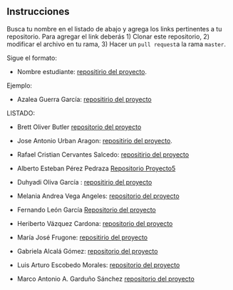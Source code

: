 ## Instrucciones

Busca tu nombre en el listado de abajo y agrega los links pertinentes a tu repositorio. Para agregar el link deberás 1) Clonar este repositorio, 2) modificar el archivo en tu rama, 3) Hacer un `pull request`a la rama `master`.


Sigue el formato:

* Nombre estudiante: [repositirio del proyecto]().

Ejemplo:

* Azalea Guerra García: [repositirio del proyecto](https://github.com/AzaleaGuerra/TareasBioinfRerpo/ProyectoUnidad5_TUSINICIALES)

LISTADO:


* Brett Oliver Butler [repositorio del proyecto](https://github.com/redgcko7/Tareas_BioinfRepro2019_BB/tree/master/ProyectoUnidad5_BOB)

* Jose Antonio Urban Aragon: [repositirio del proyecto](https://github.com/tono2204/Tareas_BioinfRepro2019_JAUA/tree/master/ProyectoUnidad5_JAUA).

* Rafael Cristian Cervantes Salcedo: [repositirio del proyecto](https://github.com/cristoichkov/Tareas_BioinfRepro2019_CCS/tree/master/ProyectoUnidad5_CCS)

* Alberto Esteban Pérez Pedraza [Repositorio Proyecto5](https://github.com/ALBERTOPP/-Tareas_BioinfRepro2019_AEPP-/tree/master/ProyectoUnidad5_AEPP.)

* Duhyadi Oliva García : [repositirio del proyecto](https://github.com/Duhyadi/Tareas_BioinfRepro2019_DOG/tree/master/ProyectoUnidad5_DOG)

* Melania Andrea Vega Angeles: [repositorio del proyecto](https://github.com/Melcatus/Tareas_BioinfRepro2019_MAVA/tree/master/ProyectoUnidad5_MAVA)

* Fernando León García [Repositorio del proyecto](https://github.com/FernandoLeG/Tareas_BioinfRepro2019_FLG/tree/master/ProyectoUnidad5_FLG)

* Heriberto Vázquez Cardona: [repositorio del proyecto](https://github.com/HeribertoVaquezCardona/Tareas_BioinfRepro2019_HVC-./tree/master/ProyectoUnidad5_HVC)

* María José Frugone: [repositirio del proyecto](https://github.com/mjfrugone/Tareas_BioinfRepro2019_MJF/tree/master/ProyectoUnidad5_MJF)

* Gabriela Alcalá Gómez: [repositorio del proyecto](https://github.com/gabyalcala/Tareas_BioinfRepro2019_GAG/tree/master/ProyectoUnidad5_GAG)

* Luis Arturo Escobedo Morales: [repositorio del proyecto](https://github.com/laemlaem/ProyectoUnidad5_LAEM)

* Marco Antonio A. Garduño Sánchez [repositorio del proyecto](https://github.com/Themindscupltor/ProyectoUnidad5MarcoG)

